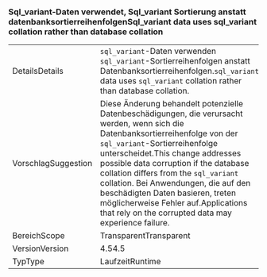 ### <a name="sqlvariant-data-uses-sqlvariant-collation-rather-than-database-collation"></a><span data-ttu-id="d6c8f-101">Sql_variant-Daten verwendet, Sql_variant Sortierung anstatt datenbanksortierreihenfolgen</span><span class="sxs-lookup"><span data-stu-id="d6c8f-101">Sql_variant data uses sql_variant collation rather than database collation</span></span>

|   |   |
|---|---|
|<span data-ttu-id="d6c8f-102">Details</span><span class="sxs-lookup"><span data-stu-id="d6c8f-102">Details</span></span>|<span data-ttu-id="d6c8f-103"><code>sql_variant</code>-Daten verwenden <code>sql_variant</code>-Sortierreihenfolgen anstatt Datenbanksortierreihenfolgen.</span><span class="sxs-lookup"><span data-stu-id="d6c8f-103"><code>sql_variant</code> data uses <code>sql_variant</code> collation rather than database collation.</span></span>|
|<span data-ttu-id="d6c8f-104">Vorschlag</span><span class="sxs-lookup"><span data-stu-id="d6c8f-104">Suggestion</span></span>|<span data-ttu-id="d6c8f-105">Diese Änderung behandelt potenzielle Datenbeschädigungen, die verursacht werden, wenn sich die Datenbanksortierreihenfolge von der <code>sql_variant</code>-Sortierreihenfolge unterscheidet.</span><span class="sxs-lookup"><span data-stu-id="d6c8f-105">This change addresses possible data corruption if the database collation differs from the <code>sql_variant</code> collation.</span></span> <span data-ttu-id="d6c8f-106">Bei Anwendungen, die auf den beschädigten Daten basieren, treten möglicherweise Fehler auf.</span><span class="sxs-lookup"><span data-stu-id="d6c8f-106">Applications that rely on the corrupted data may experience failure.</span></span>|
|<span data-ttu-id="d6c8f-107">Bereich</span><span class="sxs-lookup"><span data-stu-id="d6c8f-107">Scope</span></span>|<span data-ttu-id="d6c8f-108">Transparent</span><span class="sxs-lookup"><span data-stu-id="d6c8f-108">Transparent</span></span>|
|<span data-ttu-id="d6c8f-109">Version</span><span class="sxs-lookup"><span data-stu-id="d6c8f-109">Version</span></span>|<span data-ttu-id="d6c8f-110">4.5</span><span class="sxs-lookup"><span data-stu-id="d6c8f-110">4.5</span></span>|
|<span data-ttu-id="d6c8f-111">Typ</span><span class="sxs-lookup"><span data-stu-id="d6c8f-111">Type</span></span>|<span data-ttu-id="d6c8f-112">Laufzeit</span><span class="sxs-lookup"><span data-stu-id="d6c8f-112">Runtime</span></span>|

